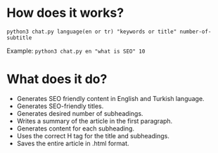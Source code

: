 # How does it works?

`python3 chat.py language(en or tr) "keywords or title" number-of-subtitle`

Example: `python3 chat.py en "what is SEO" 10`

# What does it do?

- Generates SEO friendly content in English and Turkish language.
- Generates SEO-friendly titles. 
- Generates desired number of subheadings. 
- Writes a summary of the article in the first paragraph. 
- Generates content for each subheading. 
- Uses the correct H tag for the title and subheadings. 
- Saves the entire article in .html format.
